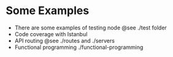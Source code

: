# Some Examples

+ There are some examples of testing node @see ./test folder
+ Code coverage with Istanbul
+ API routing @see ./routes and ./servers
+ Functional programming ./functional-programming 

